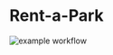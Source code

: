 # Rent-a-Park

![example workflow](https://github.com/Code-Of-Us/Rent-a-Park/actions/workflows/build.yaml/badge.svg)
